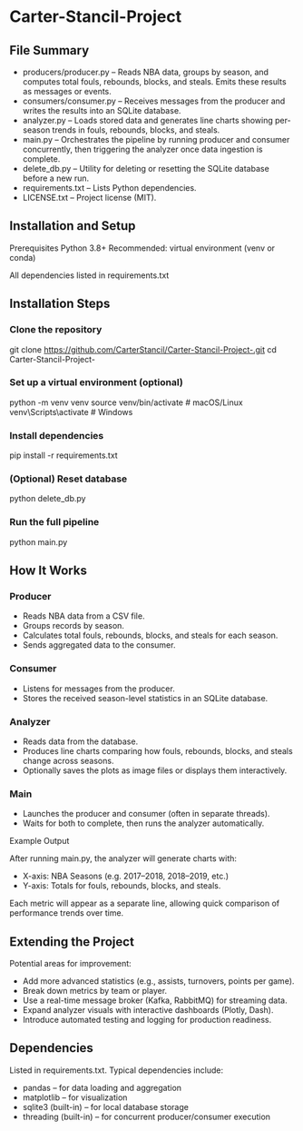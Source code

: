 # Carter-Stancil-Project

## File Summary

- producers/producer.py – Reads NBA data, groups by season, and computes total fouls, rebounds, blocks, and steals. Emits these results as messages or events.
- consumers/consumer.py – Receives messages from the producer and writes the results into an SQLite database.
- analyzer.py – Loads stored data and generates line charts showing per-season trends in fouls, rebounds, blocks, and steals.
- main.py – Orchestrates the pipeline by running producer and consumer concurrently, then triggering the analyzer once data ingestion is complete.
- delete_db.py – Utility for deleting or resetting the SQLite database before a new run.
- requirements.txt – Lists Python dependencies.
- LICENSE.txt – Project license (MIT).

## Installation and Setup
Prerequisites
Python 3.8+
Recommended: virtual environment (venv or conda)

All dependencies listed in requirements.txt

## Installation Steps

### Clone the repository

git clone https://github.com/CarterStancil/Carter-Stancil-Project-.git
cd Carter-Stancil-Project-

### Set up a virtual environment (optional)

python -m venv venv
source venv/bin/activate     # macOS/Linux
venv\Scripts\activate        # Windows

### Install dependencies

pip install -r requirements.txt

### (Optional) Reset database

python delete_db.py

### Run the full pipeline

python main.py

## How It Works

### Producer

- Reads NBA data from a CSV file.
- Groups records by season.
- Calculates total fouls, rebounds, blocks, and steals for each season.
- Sends aggregated data to the consumer.

### Consumer

- Listens for messages from the producer.
- Stores the received season-level statistics in an SQLite database.

### Analyzer

- Reads data from the database.
- Produces line charts comparing how fouls, rebounds, blocks, and steals change across seasons.
- Optionally saves the plots as image files or displays them interactively.

### Main

- Launches the producer and consumer (often in separate threads).
- Waits for both to complete, then runs the analyzer automatically.

Example Output

After running main.py, the analyzer will generate charts with:

- X-axis: NBA Seasons (e.g. 2017–2018, 2018–2019, etc.)
- Y-axis: Totals for fouls, rebounds, blocks, and steals.

Each metric will appear as a separate line, allowing quick comparison of performance trends over time.

## Extending the Project

Potential areas for improvement:

- Add more advanced statistics (e.g., assists, turnovers, points per game).
- Break down metrics by team or player.
- Use a real-time message broker (Kafka, RabbitMQ) for streaming data.
- Expand analyzer visuals with interactive dashboards (Plotly, Dash).
- Introduce automated testing and logging for production readiness.

## Dependencies

Listed in requirements.txt. Typical dependencies include:

- pandas – for data loading and aggregation
- matplotlib – for visualization
- sqlite3 (built-in) – for local database storage
- threading (built-in) – for concurrent producer/consumer execution
